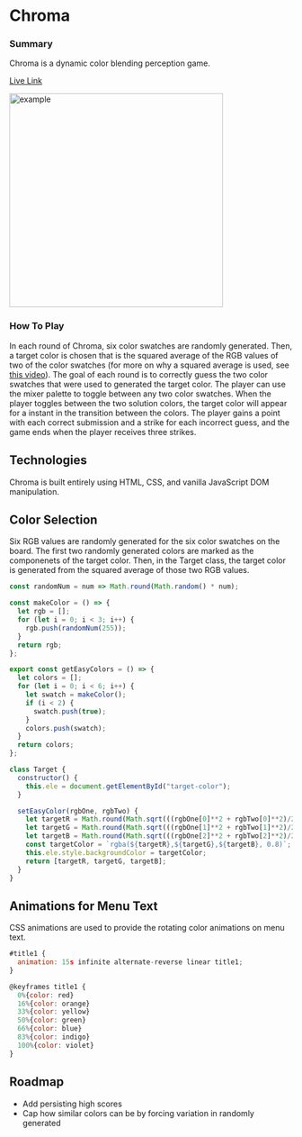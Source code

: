 # Chroma
### Summary
Chroma is a dynamic color blending perception game.

[Live Link](https://jkim421.github.io/Chroma)

<img src="https://i.imgur.com/h6BDhwm.png" alt="example" width="380"/>

### How To Play
In each round of Chroma, six color swatches are randomly generated. Then, a target color is chosen that is the squared average of the RGB values of two of the color swatches (for more on why a squared average is used, see [this video](https://www.youtube.com/watch?v=LKnqECcg6Gw)). The goal of each round is to correctly guess the two color swatches that were used to generated the target color. The player can use the mixer palette to toggle between any two color swatches. When the player toggles between the two solution colors, the target color will appear for a instant in the transition between the colors. The player gains a point with each correct submission and a strike for each incorrect guess, and the game ends when the player receives three strikes.

## Technologies
Chroma is built entirely using HTML, CSS, and vanilla JavaScript DOM manipulation.

## Color Selection

Six RGB values are randomly generated for the six color swatches on the board. The first two randomly generated colors are marked as the componenets of the target color. Then, in the Target class, the target color is generated from the squared average of those two RGB values.

``` javascript
const randomNum = num => Math.round(Math.random() * num);

const makeColor = () => {
  let rgb = [];
  for (let i = 0; i < 3; i++) {
    rgb.push(randomNum(255));
  }
  return rgb;
};

export const getEasyColors = () => {
  let colors = [];
  for (let i = 0; i < 6; i++) {
    let swatch = makeColor();
    if (i < 2) {
      swatch.push(true);
    }
    colors.push(swatch);
  }
  return colors;
};
```

``` javascript
class Target {
  constructor() {
    this.ele = document.getElementById("target-color");
  }

  setEasyColor(rgbOne, rgbTwo) {
    let targetR = Math.round(Math.sqrt(((rgbOne[0]**2 + rgbTwo[0]**2)/2)));
    let targetG = Math.round(Math.sqrt(((rgbOne[1]**2 + rgbTwo[1]**2)/2)));
    let targetB = Math.round(Math.sqrt(((rgbOne[2]**2 + rgbTwo[2]**2)/2)));
    const targetColor = `rgba(${targetR},${targetG},${targetB}, 0.8)`;
    this.ele.style.backgroundColor = targetColor;
    return [targetR, targetG, targetB];
  }
}
```

## Animations for Menu Text

CSS animations are used to provide the rotating color animations on menu text.

``` javascript
#title1 {
  animation: 15s infinite alternate-reverse linear title1;
}

@keyframes title1 {
  0%{color: red}
  16%{color: orange}
  33%{color: yellow}
  50%{color: green}
  66%{color: blue}
  83%{color: indigo}
  100%{color: violet}
}
```

## Roadmap
* Add persisting high scores
* Cap how similar colors can be by forcing variation in randomly generated 
